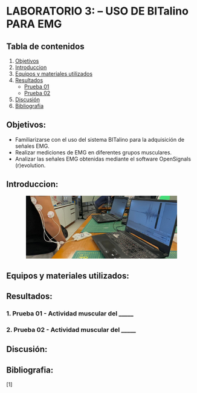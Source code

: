 # **LABORATORIO 3: – USO DE BITalino PARA EMG**
## **Tabla de contenidos**
1. [Objetivos](#Objetivos)
2. [Introduccion](#Introduccion)
3. [Equipos y materiales utilizados](#Equipos)
4. [Resultados](#Resultados)
   - [Prueba 01](#P1)
   - [Prueba 02](#P2)
6. [Discusión](#Discusión)
7. [Bibliografia](#Bibliografia)
## **Objetivos:**<a id="Objetivos"></a>
* Familiarizarse con el uso del sistema BITalino para la adquisición de señales EMG.
* Realizar mediciones de EMG en diferentes grupos musculares.
* Analizar las señales EMG obtenidas mediante el software OpenSignals (r)evolution.
## **Introduccion:**<a id="Introduccion"></a>

<p align="center">
  <img src="ISB - Laboratorios/Lab3-Avance_de_proyecto/Anexos/IL1.jpeg" width="400">
</p>



## **Equipos y materiales utilizados:**<a id="Equipos"></a>

## **Resultados:**<a id="Resultados"></a>
### 1. Prueba 01 - Actividad muscular del _____ <a name="P1"></a>

### 2. Prueba 02 - Actividad muscular del _____ <a name="P2"></a>

## **Discusión:**<a id="Discusión"></a>

## **Bibliografia:**<a id="Bibliografia"></a>
[1]	
